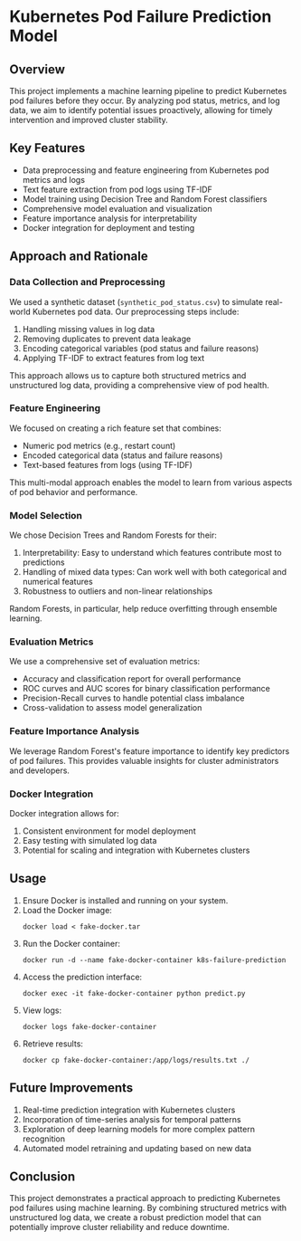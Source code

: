 # Kubernetes Pod Failure Prediction Model

## Overview
This project implements a machine learning pipeline to predict Kubernetes pod failures before they occur. By analyzing pod status, metrics, and log data, we aim to identify potential issues proactively, allowing for timely intervention and improved cluster stability.

## Key Features
- Data preprocessing and feature engineering from Kubernetes pod metrics and logs
- Text feature extraction from pod logs using TF-IDF
- Model training using Decision Tree and Random Forest classifiers
- Comprehensive model evaluation and visualization
- Feature importance analysis for interpretability
- Docker integration for deployment and testing

## Approach and Rationale

### Data Collection and Preprocessing
We used a synthetic dataset (`synthetic_pod_status.csv`) to simulate real-world Kubernetes pod data. Our preprocessing steps include:
1. Handling missing values in log data
2. Removing duplicates to prevent data leakage
3. Encoding categorical variables (pod status and failure reasons)
4. Applying TF-IDF to extract features from log text

This approach allows us to capture both structured metrics and unstructured log data, providing a comprehensive view of pod health.

### Feature Engineering
We focused on creating a rich feature set that combines:
- Numeric pod metrics (e.g., restart count)
- Encoded categorical data (status and failure reasons)
- Text-based features from logs (using TF-IDF)

This multi-modal approach enables the model to learn from various aspects of pod behavior and performance.

### Model Selection
We chose Decision Trees and Random Forests for their:
1. Interpretability: Easy to understand which features contribute most to predictions
2. Handling of mixed data types: Can work well with both categorical and numerical features
3. Robustness to outliers and non-linear relationships

Random Forests, in particular, help reduce overfitting through ensemble learning.

### Evaluation Metrics
We use a comprehensive set of evaluation metrics:
- Accuracy and classification report for overall performance
- ROC curves and AUC scores for binary classification performance
- Precision-Recall curves to handle potential class imbalance
- Cross-validation to assess model generalization

### Feature Importance Analysis
We leverage Random Forest's feature importance to identify key predictors of pod failures. This provides valuable insights for cluster administrators and developers.

### Docker Integration
Docker integration allows for:
1. Consistent environment for model deployment
2. Easy testing with simulated log data
3. Potential for scaling and integration with Kubernetes clusters

## Usage
1. Ensure Docker is installed and running on your system.
2. Load the Docker image:
   ```
   docker load < fake-docker.tar
   ```
3. Run the Docker container:
   ```
   docker run -d --name fake-docker-container k8s-failure-prediction
   ```
4. Access the prediction interface:
   ```
   docker exec -it fake-docker-container python predict.py
   ```
5. View logs:
   ```
   docker logs fake-docker-container
   ```
6. Retrieve results:
   ```
   docker cp fake-docker-container:/app/logs/results.txt ./
   ```

## Future Improvements
1. Real-time prediction integration with Kubernetes clusters
2. Incorporation of time-series analysis for temporal patterns
3. Exploration of deep learning models for more complex pattern recognition
4. Automated model retraining and updating based on new data

## Conclusion
This project demonstrates a practical approach to predicting Kubernetes pod failures using machine learning. By combining structured metrics with unstructured log data, we create a robust prediction model that can potentially improve cluster reliability and reduce downtime.

